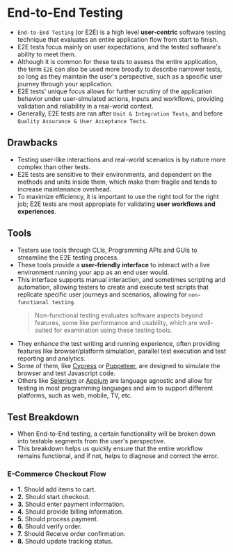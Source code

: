 # End-to-End Testing

* `End-to-End Testing` (or E2E) is a high level **user-centric** software testing technique that evaluates an entire application flow from start to finish.
* E2E tests focus mainly on user expectations, and the tested software's ability to meet them.
* Although it is common for these tests to assess the entire application, the term `E2E` can also be used more broadly to describe narrower tests, so long as they maintain the user's perspective, such as a specific user journey through your application.
* E2E tests' unique focus allows for further scrutiny of the application behavior under user-simulated actions, inputs and workflows, providing validation and reliability in a real-world context.
* Generally, E2E tests are ran after `Unit & Integration Tests`, and before `Quality Assurance & User Acceptance Tests`.

## Drawbacks

* Testing user-like interactions and real-world scenarios is by nature more complex than other tests.
* E2E tests are sensitive to their environments, and dependent on the methods and units inside them, which make them fragile and tends to increase maintenance overhead.
* To maximize efficiency, it is important to use the right tool for the right job; E2E tests are most appropiate for validating **user workflows and experiences**.

## Tools

* Testers use tools through CLIs, Programming APIs and GUIs to streamline the E2E testing process.
* These tools provide a **user-friendly interface** to interact with a live environment running your app as an end user would.
* This interface supports manual interaction, and sometimes scripting and automation, allowing testers to create and execute test scripts that replicate specific user journeys and scenarios, allowing for `non-functional testing`.
  > Non-functional testing evaluates software aspects beyond features, some like performance and usability, which are well-suited for examination using these testing tools.
* They enhance the test writing and running experience, often providing features like browser/platform simulation, parallel test execution and test reporting and analytics.
* Some of them, like [Cypress][1] or [Puppeteer][2], are designed to simulate the browser and test Javascript code.
* Others like [Selenium][3] or [Appium][4] are language agnostic and allow for testing in most programming languages and aim to support different platforms, such as web, mobile, TV, etc.

## Test Breakdown

* When End-to-End testing, a certain functionality will be broken down into testable segments from the user's perspective.
* This breakdown helps us quickly ensure that the entire workflow remains functional, and if not, helps to diagnose and correct the error.

### E-Commerce Checkout Flow

* **1.** Should add items to cart.
* **2.** Should start checkout.
* **3.** Should enter payment information.
* **4.** Should provide billing information.
* **5.** Should process payment.
* **6.** Should verify order.
* **7.** Should Receive order confirmation.
* **8.** Should update tracking status.

[1]: https://www.cypress.io/
[2]: https://pptr.dev/
[3]: https://www.selenium.dev/
[4]: https://appium.io/docs/en/2.1/
